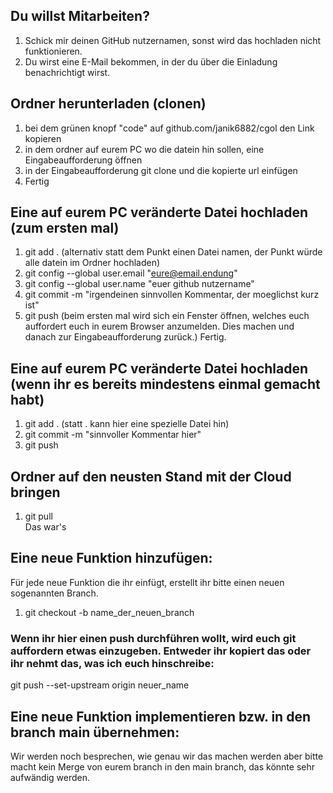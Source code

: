 ## Du willst Mitarbeiten?

1. Schick mir deinen GitHub nutzernamen, sonst wird das hochladen nicht funktionieren.
2. Du wirst eine E-Mail bekommen, in der du über die Einladung benachrichtigt wirst.

## Ordner herunterladen (clonen)

1. bei dem grünen knopf "code" auf github.com/janik6882/cgol den Link kopieren
2. in dem ordner auf eurem PC wo die datein hin sollen, eine Eingabeaufforderung öffnen
3. in der Eingabeaufforderung git clone und die kopierte url einfügen
4. Fertig


## Eine auf eurem PC veränderte Datei hochladen (zum ersten mal)

1. git add .
(alternativ statt dem Punkt einen Datei namen, der Punkt würde alle datein im Ordner hochladen)
2. git config --global user.email "eure@email.endung"
3. git config --global user.name "euer github nutzername"
4. git commit -m "irgendeinen sinnvollen Kommentar, der moeglichst kurz ist"
5. git push (beim ersten mal wird sich ein Fenster öffnen, welches euch auffordert euch in eurem Browser anzumelden. Dies machen und danach zur Eingabeaufforderung zurück.)
Fertig.


## Eine auf eurem PC veränderte Datei hochladen (wenn ihr es bereits mindestens einmal gemacht habt)

1. git add . (statt . kann hier eine spezielle Datei hin)
2. git commit -m "sinnvoller Kommentar hier"
3. git push


## Ordner auf den neusten Stand mit der Cloud bringen

1. git pull <br />
Das war's


## Eine neue Funktion hinzufügen:
Für jede neue Funktion die ihr einfügt, erstellt ihr bitte einen neuen sogenannten Branch.

1. git checkout -b name_der_neuen_branch

### Wenn ihr hier einen push durchführen wollt, wird euch git auffordern etwas einzugeben. Entweder ihr kopiert das oder ihr nehmt das, was ich euch hinschreibe:
git push --set-upstream origin neuer_name

## Eine neue Funktion implementieren bzw. in den branch main übernehmen:

Wir werden noch besprechen, wie genau wir das machen werden aber bitte macht kein Merge von eurem branch in den main branch, das könnte sehr aufwändig werden.
